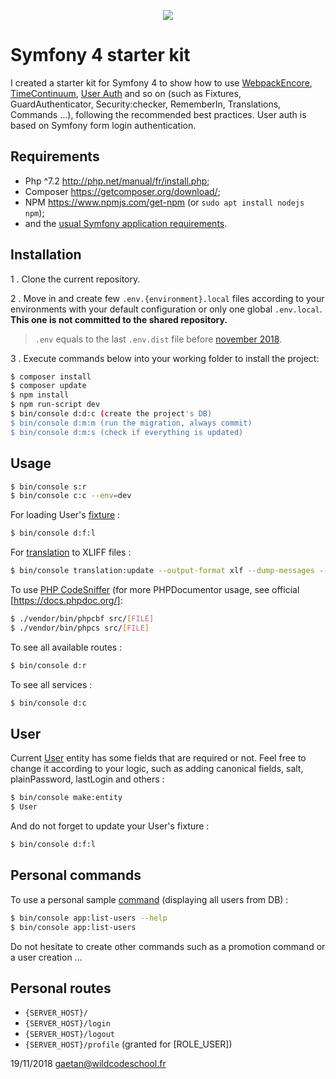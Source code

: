 <p align="center"><a href="https://symfony.com" target="_blank">
    <img src="https://symfony.com/logos/symfony_black_02.svg">
</a></p>

Symfony 4 starter kit
=====================

I created a starter kit for Symfony 4 to show how to use [WebpackEncore][1], [TimeContinuum][2], [User Auth][3]
and so on (such as Fixtures, GuardAuthenticator, Security:checker, RememberIn, Translations, Commands ...),
following the recommended best practices.
User auth is based on Symfony form login authentication.

Requirements
------------

  * Php ^7.2    http://php.net/manual/fr/install.php;
  * Composer    https://getcomposer.org/download/;
  * NPM         https://www.npmjs.com/get-npm (or `sudo apt install nodejs npm`);
  * and the [usual Symfony application requirements][4].

Installation
------------

1 . Clone the current repository.

2 . Move in and create few `.env.{environment}.local` files according to your environments with your default configuration
or only one global `.env.local`. **This one is not committed to the shared repository.**
 
> `.env` equals to the last `.env.dist` file before [november 2018][5].

3 . Execute commands below into your working folder to install the project:

```bash
$ composer install
$ composer update
$ npm install
$ npm run-script dev
$ bin/console d:d:c (create the project's DB)
$ bin/console d:m:m (run the migration, always commit)
$ bin/console d:m:s (check if everything is updated)
```

Usage
-----

```bash
$ bin/console s:r
$ bin/console c:c --env=dev
```

For loading User's [fixture][6] :
```bash
$ bin/console d:f:l
```

For [translation][7] to XLIFF files :
```bash
$ bin/console translation:update --output-format xlf --dump-messages --force en
```

To use [PHP CodeSniffer][8] (for more PHPDocumentor usage, see official [https://docs.phpdoc.org/]:

```bash
$ ./vendor/bin/phpcbf src/[FILE]
$ ./vendor/bin/phpcs src/[FILE]
```

To see all available routes :
```bash
$ bin/console d:r
```

To see all services :
```bash
$ bin/console d:c
```

User
-----

Current [User][9] entity has some fields that are required or not.
Feel free to change it according to your logic, such as adding canonical fields, salt, plainPassword, lastLogin and others : 
```bash
$ bin/console make:entity
$ User
```

And do not forget to update your User's fixture :
```bash
$ bin/console d:f:l
```

Personal commands
-----
To use a personal sample [command][10] (displaying all users from DB) :
```bash
$ bin/console app:list-users --help
$ bin/console app:list-users
```
Do not hesitate to create other commands such as a promotion command or a user creation ...

Personal routes
-----
- `{SERVER_HOST}/`
- `{SERVER_HOST}/login`
- `{SERVER_HOST}/logout`
- `{SERVER_HOST}/profile` (granted for [ROLE_USER])

[1]: https://symfony.com/doc/current/frontend.html
[2]: https://github.com/Innmind/TimeContinuum
[3]: https://symfony.com/doc/current/security/form_login_setup.html
[4]: https://symfony.com/doc/current/reference/requirements.html
[5]: https://symfony.com/doc/current/configuration.html#the-env-file-environment-variables
[6]: https://symfony.com/doc/current/doctrine.html#doctrine-fixtures
[7]: https://symfony.com/doc/current/translation.html
[8]: https://github.com/squizlabs/PHP_CodeSniffer
[9]: https://symfony.com/doc/current/security.html
[10]: https://symfony.com/doc/current/console.html

19/11/2018 gaetan@wildcodeschool.fr
